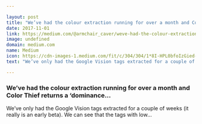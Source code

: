 ```yaml
---

layout: post
title: "We’ve had the colour extraction running for over a month and Color Thief returns a ‘dominance…"
date: 2017-11-01
link: https://medium.com/@armchair_caver/weve-had-the-colour-extraction-running-for-over-a-month-and-color-thief-returns-a-dominance-eb844ac5a1c4?source=rss------machine_learning-5
image: undefined
domain: medium.com
name: Medium
icon: https://cdn-images-1.medium.com/fit/c/304/304/1*8I-HPL0bfoIzGied-dzOvA.png
text: "We’ve only had the Google Vision tags extracted for a couple of weeks (it really is an early beta). We can see that the tags with low…"

---
```


### We’ve had the colour extraction running for over a month and Color Thief returns a ‘dominance…

We’ve only had the Google Vision tags extracted for a couple of weeks (it really is an early beta). We can see that the tags with low…